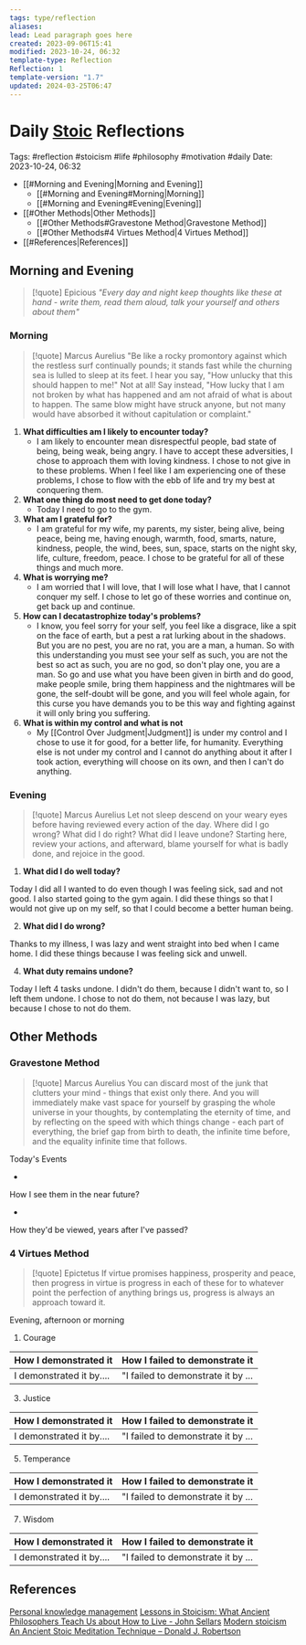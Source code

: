 ```yaml
---
tags: type/reflection
aliases: 
lead: Lead paragraph goes here
created: 2023-09-06T15:41
modified: 2023-10-24, 06:32
template-type: Reflection
Reflection: 1
template-version: "1.7"
updated: 2024-03-25T06:47
---
```



# Daily [Stoic](../SLIP-BOX/Stoicism.md) Reflections

Tags:  #reflection #stoicism #life #philosophy #motivation #daily 
Date: 2023-10-24, 06:32

- [[#Morning and Evening|Morning and Evening]]
	- [[#Morning and Evening#Morning|Morning]]
	- [[#Morning and Evening#Evening|Evening]]
- [[#Other Methods|Other Methods]]
	- [[#Other Methods#Gravestone Method|Gravestone Method]]
	- [[#Other Methods#4 Virtues Method|4 Virtues Method]]
- [[#References|References]]


## Morning and Evening

> [!quote] Epicious 
> _"Every day and night keep thoughts like these at hand - write them, read them aloud, talk your yourself and others about them"_

### Morning

> [!quote] Marcus Aurelius
> "Be like a rocky promontory against which the restless surf continually pounds; it stands fast while the churning sea is lulled to sleep at its feet. I hear you say, "How unlucky that this should happen to me!" Not at all! Say instead, "How lucky that I am not broken by what has happened and am not afraid of what is about to happen. The same blow might have struck anyone, but not many would have absorbed it without capitulation or complaint."

1. **What difficulties am I likely to encounter today?**
	- I am likely to encounter mean disrespectful people, bad state of being, being weak, being angry. I have to accept these adversities, I chose to approach them with loving kindness. I chose to not give in to these problems. When I feel like I am experiencing one of these problems, I chose to flow with the ebb of life and try my best at conquering them. 
2. **What one thing do most need to get done today?**
	- Today I need to go to the gym.
1. **What am I grateful for?**
	- I am grateful for my wife, my parents, my sister, being alive, being peace, being me, having enough, warmth, food, smarts, nature, kindness, people, the wind, bees, sun, space, starts on the night sky, life, culture, freedom, peace. I chose to be grateful for all of these things and much more.   
2. **What is worrying me?**
	- I am worried that I will love, that I will lose what I have, that I cannot conquer my self. I chose to let go of these worries and continue on, get back up and continue.
3. **How can I decatastrophize today's problems?**
	- I know, you feel sorry for your self, you feel like a disgrace, like a spit on the face of earth, but a pest a rat lurking about in the shadows. But you are no pest, you are no rat, you are a man, a human. So with this understanding you must see your self as such, you are not the best so act as such, you are no god, so don't play one, you are a man. So go and use what you have been given in birth and do good, make people smile, bring them happiness and the nightmares will be gone, the self-doubt will be gone, and you will feel whole again, for this curse you have demands you to be this way and fighting against it will only bring you suffering. 
4. **What is within my control and what is not**
	- My [[Control Over Judgment|Judgment]] is under my control and I chose to use it for good, for a better life, for humanity. Everything else is not under my control and I cannot do anything about it after I took action, everything will choose on its own, and then I can't do anything.
 
### Evening

> [!quote] Marcus Aurelius
> Let not sleep descend on your weary eyes before having reviewed every action of the day. Where did I go wrong? What did I do right? What did I leave undone? Starting here, review your actions, and afterward, blame yourself for what is badly done, and rejoice in the good.

1. **What did I do well today?**

Today I did all I wanted to do even though I was feeling sick, sad and not good. I also started going to the gym again. I did these things so that I would not give up on my self, so that I could become a better human being. 

2. **What did I do wrong?**

Thanks to my illness, I was lazy and went straight into bed when I came home. I did these things because I was feeling sick and unwell. 

4. **What duty remains undone?**

Today I left 4 tasks undone. I didn't do them, because I didn't want to, so I left them undone. I chose to not do them, not because I was lazy, but because I chose to not do them. 

## Other Methods

### Gravestone Method

> [!quote] Marcus Aurelius
> You can discard most of the junk that clutters your mind - things that exist only there. And you will immediately make vast space for yourself by grasping the whole universe in your thoughts, by contemplating the eternity of time, and by reflecting on the speed with which things change - each part of everything, the brief gap from birth to death, the infinite time before, and the equality infinite time that follows. 

Today's Events 

-

How I see them in the near future? 

-

How they'd be viewed, years after I've passed?

### 4 Virtues Method

> [!quote] Epictetus 
> If virtue promises happiness, prosperity and peace, then progress in virtue is progress in each of these for to whatever point the perfection of anything brings us, progress is always an approach toward it.

Evening, afternoon or morning

1. Courage 

| How I demonstrated it  | How I failed to demonstrate it |
| ------------------- | ---------------- |
| I demonstrated it by....                 | "I failed to demonstrate it by ...              |

3. Justice

| How I demonstrated it  | How I failed to demonstrate it |
| ------------------- | ---------------- |
| I demonstrated it by....                 | "I failed to demonstrate it by ...             

5. Temperance

| How I demonstrated it  | How I failed to demonstrate it |
| ------------------- | ---------------- |
| I demonstrated it by....                 | "I failed to demonstrate it by ...             

7. Wisdom

| How I demonstrated it  | How I failed to demonstrate it |
| ------------------- | ---------------- |
| I demonstrated it by....                 | "I failed to demonstrate it by ...             

## References

[Personal knowledge management](Personal%20knowledge%20management.md)
[Lessons in Stoicism: What Ancient Philosophers Teach Us about How to Live - John Sellars](https://books.google.cz/books/about/Lessons_in_Stoicism.html?id=ky84zQEACAAJ&redir_esc=y)
[Modern stoicism](https://modernstoicism.com/)
[An Ancient Stoic Meditation Technique – Donald J. Robertson](https://donaldrobertson.name/2017/03/22/an-ancient-stoic-meditation-technique/)


